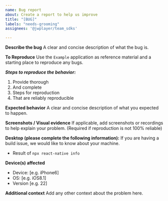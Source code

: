 ```yaml
---
name: Bug report
about: Create a report to help us improve
title: "[BUG]"
labels: "needs-grooming"
assignees: '@jwplayer/team_sdks'

---
```


**Describe the bug**
A clear and concise description of what the bug is.

**To Reproduce**
Use the `Example` application as reference material and a starting place to reproduce any bugs.

***Steps to reproduce the behavior:***
1. Provide thorough
2. And complete
3. Steps for reproduction
4. That are reliably reproducible

**Expected behavior**
A clear and concise description of what you expected to happen.

**Screenshots / Visual evidence**
If applicable, add screenshots or recordings to help explain your problem. (Required if reproduction is not 100% reliable)

**Desktop (please complete the following information):**
If you are having a build issue, we would like to know about your machine. 
 - Result of `npx react-native info`

**Device(s) affected**
 - Device: [e.g. iPhone6]
 - OS: [e.g. iOS8.1]
 - Version [e.g. 22]

**Additional context**
Add any other context about the problem here.
